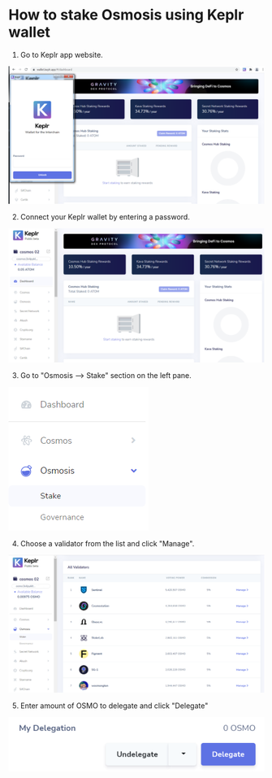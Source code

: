 # How to stake Osmosis using Keplr wallet

1. Go to Keplr app website.

![](../../.gitbook/assets/00_keplr_app_website.png)

2. Connect your Keplr wallet by entering a password.

![](../../.gitbook/assets/01_kepler_app_logged_in.png)

3. Go to "Osmosis --&gt; Stake" section on the left pane.

![](../../.gitbook/assets/02_keplr_osmosis_stake.png)

4. Choose a validator from the list and click "Manage".

![](../../.gitbook/assets/03_keplr_validators_tab.png)

5. Enter amount of OSMO to delegate and click "Delegate"

![](../../.gitbook/assets/04_keplr_app_delegation_entering.png)

